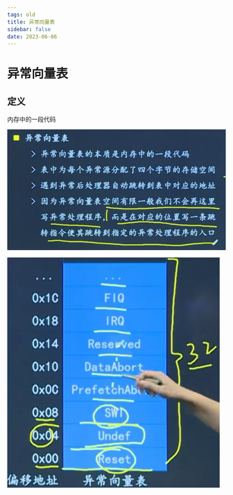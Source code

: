 ```yaml
---
tags: old
title: 异常向量表
sidebar: false
date: 2023-06-06
---
```

# 异常向量表

## 定义

内存中的一段代码

![320](assets/20230606060820478.png)

![|200](assets/20230606060410690.png)